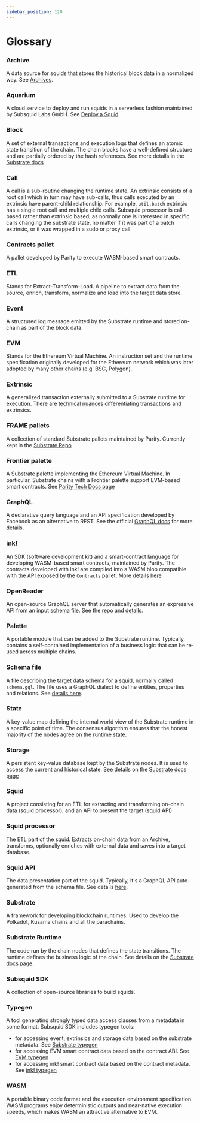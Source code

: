 ```yaml
---
sidebar_position: 120
---
```


# Glossary

### Archive

A data source for squids that stores the historical block data in a normalized way. See [Archives](/firesquid/archives).

### Aquarium

A cloud service to deploy and run squids in a serverless fashion maintained by Subsquid Labs GmbH. See [Deploy a Squid](/firesquid/deploy-squid)

### Block

A set of external transactions and execution logs that defines an atomic state transition of the chain. The chain blocks have a well-defined structure and are partially ordered by the hash references. See more details in the [Substrate docs](https://docs.substrate.io/fundamentals/transaction-types/)

### Call

A call is a sub-routine changing the runtime state. An extrinsic consists of a root call which in turn may have sub-calls, thus calls executed by an extrinsic have parent-child relationship. For example, `util.batch` extrinsic has a single root call and multiple child calls. Subsquid processor is call-based rather than extrinsic based, as normally one is interested in specific calls changing the substrate state, no matter if it was part of a batch extrinsic, or it was wrapped in a sudo or proxy call. 

### Contracts pallet

A pallet developed by Parity to execute WASM-based smart contracts. 

### ETL

Stands for Extract-Transform-Load. A pipeline to extract data from the source, enrich, transform, normalize and load into the target data store. 

### Event

A structured log message emitted by the Substrate runtime and stored on-chain as part of the block data.

### EVM

Stands for the Ethereum Virtual Machine. An instruction set and the runtime specification originally developed for the Ethereum network which was later adopted by many other chains (e.g. BSC, Polygon). 

### Extrinsic

A generalized transaction externally submitted to a Substrate runtime for execution. There are [technical nuances](https://substrate.stackexchange.com/questions/2248/is-a-transaction-an-extrinsic) differentiating transactions and extrinsics.

### FRAME pallets

A collection of standard Substrate pallets maintained by Parity. Currently kept in the [Substrate Repo](https://github.com/paritytech/substrate/tree/master/frame)

### Frontier palette

A Substrate palette implementing the Ethereum Virtual Machine. In particular, Substrate chains with a Frontier palette support EVM-based smart contracts. See [Parity Tech Docs page](https://paritytech.github.io/frontier/frame/evm.html)

### GraphQL

A declarative query language and an API specification developed by Facebook as an alternative to REST. See the official [GraphQL docs](https://graphql.org/) for more details.

### ink!

An SDK (software development kit) and a smart-contract language for developing WASM-based smart contracts, maintained by Parity. The contracts developed with ink! are compiled into a WASM blob compatible with the API exposed by the `Contracts` pallet. More details [here](https://paritytech.github.io/ink/)

### OpenReader

An open-source GraphQL server that automatically generates an expressive API from an input schema file. See the [repo](https://github.com/subsquid/squid/tree/master/openreader) and [details](/firesquid/graphql-api).

### Palette

A portable module that can be added to the Substrate runtime. Typically, contains a self-contained implementation of a business logic that can be re-used across multiple chains. 

### Schema file

A file describing the target data schema for a squid, normally called `schema.gql`. The file uses a GraphQL dialect to define entities, properties and relations. See [details here](/firesquid/basics/schema-file).

### State

A key-value map defining the internal world view of the Substrate runtime in a specific point of time. The consensus algorithm ensures that the honest majority of the nodes agree on the runtime state. 

### Storage

A persistent key-value database kept by the Substrate nodes. It is used to access the current and historical state. See details on the [Substrate docs page](https://docs.substrate.io/fundamentals/state-transitions-and-storage/)

### Squid

A project consisting for an ETL for extracting and transforming on-chain data (squid processor), and an API to present the target (squid API)

### Squid processor

The ETL part of the squid. Extracts on-chain data from an Archive, transforms, optionally enriches with external data and saves into a target database.

### Squid API

The data presentation part of the squid. Typically, it's a GraphQL API auto-generated from the schema file. See details [here](/firesquid/graphql-api).

### Substrate

A framework for developing blockchain runtimes. Used to develop the Polkadot, Kusama chains and all the parachains.

### Substrate Runtime

The code run by the chain nodes that defines the state transitions. The runtime defines the business logic of the chain. See details on the [Substrate docs page](https://docs.substrate.io/fundamentals/architecture/).

### Subsquid SDK

A collection of open-source libraries to build squids.

### Typegen

A tool generating strongly typed data access classes from a metadata in some format. Subsquid SDK includes typegen tools:
- for accessing event, extrinsics and storage data based on the substrate metadata. See [Substrate typegen](/firesquid/substrate-indexing/squid-substrate-typegen)
- for accessing EVM smart contract data based on the contract ABI. See [EVM typegen](/firesquid/evm-indexing/squid-evm-typegen)
- for accessing ink! smart contract data based on the contract metadata. See [ink! typegen](https://github.com/subsquid/squid-sdk/tree/master/substrate/ink-typegen)

### WASM

A portable binary code format and the execution environment specification. WASM programs enjoy deterministic outputs and near-native execution speeds, which makes WASM an attractive alternative to EVM.

